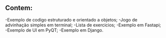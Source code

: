 ## Contem:
-Exemplo de codigo estruturado e orientado a objetos;
-Jogo de advinhação simples em terminal;
-Lista de exercicios;
-Exemplo em Fastapi;
-Exemplo de UI em PyQT;
-Exemplo em Django.
